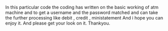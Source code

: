 In this particular code the coding has written on the basic working of atm machine and to get a username and the password matched and can take the further processing like debit , credit , ministatement 
And i hope you can enjoy it.
And please get your look on it.
Thankyou.
